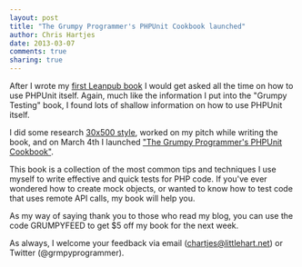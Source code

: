 ```yaml
---
layout: post
title: "The Grumpy Programmer's PHPUnit Cookbook launched"
author: Chris Hartjes
date: 2013-03-07
comments: true
sharing: true
---
```

After I wrote my [first Leanpub book](http://grumpy-testing.com) I would get
asked all the time on how to use PHPUnit itself. Again, much like the information
I put into the "Grumpy Testing" book, I found lots of shallow information on
how to use PHPUnit itself.

I did some research [30x500 style](http://unicornfree.com/30x500), worked
on my pitch while writing the book, and on March 4th I launched ["The Grumpy Programmer's PHPUnit Cookbook"](http://grumpy-phpunit.com).

This book is a collection of the most common tips and techniques I use myself
to write effective and quick tests for PHP code. If you've ever wondered
how to create mock objects, or wanted to know how to test code that uses
remote API calls, my book will help you.

As my way of saying thank you to those who read my blog, you can use the code
GRUMPYFEED to get $5 off my book for the next week.

As always, I welcome your feedback via email (chartjes@littlehart.net) or
Twitter (@grmpyprogrammer). 

